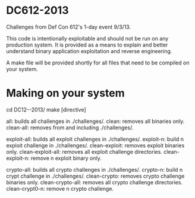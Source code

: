 DC612-2013
==========

Challenges from Def Con 612's 1-day event 9/3/13.

This code is intentionally exploitable and should not be run on any production system. It is provided as a means to explain and better understand binary application exploitation and reverse engineering. 

A make file will be provided shortly for all files that need to be compiled on your system.

Making on your system
=====================

cd DC12--2013/
make [directive]

all: builds all challenges in ./challenges/.
clean: removes all binaries only.
clean-all: removes from and including ./challenges/.

exploit-all: builds all exploit challenges in ./challenges/.
exploit-n: build n exploit challenge in ./challenges/.
clean-exploit: removes exploit binaries only.
clean-exploit-all: removes all exploit challenge directories.
clean-exploit-n: remove n exploit binary only.

crypto-all: builds all crypto challenges in ./challenges/.
crypto-n: build n crypt challenge in ./challenges/.
clean-crypto: removes crypto challenge binaries only.
clean-crypto-all: removes all crypto challenge directories.
clean-crypt0-n: remove n crypto challenge.
